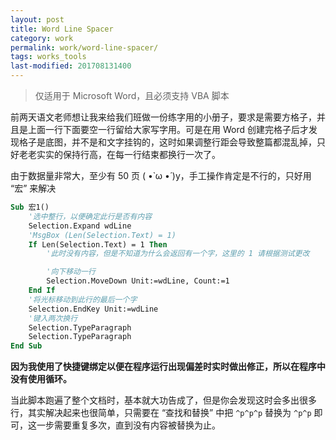 ```yaml
---
layout: post
title: Word Line Spacer
category: work
permalink: work/word-line-spacer/
tags: works_tools
last-modified: 201708131400
---
```


> 仅适用于 Microsoft Word，且必须支持 VBA 脚本

前两天语文老师想让我来给我们班做一份练字用的小册子，要求是需要方格子，并且是上面一行下面要空一行留给大家写字用。可是在用 Word 创建完格子后才发现格子是底图，并不是和文字挂钩的，这时如果调整行距会导致整篇都混乱掉，只好老老实实的保持行高，在每一行结束都换行一次了。

由于数据量非常大，至少有 50 页 ( •̀ ω •́ )y，手工操作肯定是不行的，只好用 “宏” 来解决  

```vb
Sub 宏1()
    '选中整行，以便确定此行是否有内容
    Selection.Expand wdLine
    'MsgBox (Len(Selection.Text) = 1)
    If Len(Selection.Text) = 1 Then
        '此时没有内容，但是不知道为什么会返回有一个字，这里的 1 请根据测试更改

        '向下移动一行
        Selection.MoveDown Unit:=wdLine, Count:=1
    End If
    '将光标移动到此行的最后一个字
    Selection.EndKey Unit:=wdLine
    '键入两次换行
    Selection.TypeParagraph
    Selection.TypeParagraph
End Sub
```
**因为我使用了快捷键绑定以便在程序运行出现偏差时实时做出修正，所以在程序中没有使用循环。**

当此脚本跑遍了整个文档时，基本就大功告成了，但是你会发现这时会多出很多行，其实解决起来也很简单，只需要在 “查找和替换” 中把 ```^p^p^p``` 替换为 ```^p^p``` 即可，这一步需要重复多次，直到没有内容被替换为止。
